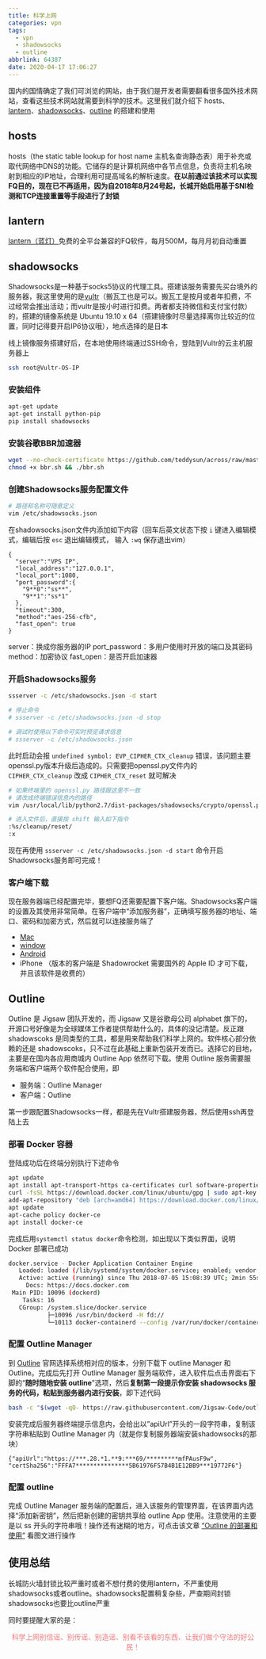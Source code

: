 ```yaml
---
title: 科学上网
categories: vpn
tags:
  - vpn
  - shadowsocks
  - outline
abbrlink: 64387
date: 2020-04-17 17:06:27
---
```


国内的国情确定了我们可浏览的网站，由于我们是开发者需要翻看很多国外技术网站，查看这些技术网站就需要到科学的技术。这里我们就介绍下 hosts、[lantern](https://github.com/getlantern/lantern)、[shadowsocks](https://shadowsocks.org/en/index.html)、[outline](https://getoutline.org/en/home) 的搭建和使用
<!-- more -->

## hosts

hosts（the static table lookup for host name 主机名查询静态表）用于补充或取代网络中DNS的功能。它储存的是计算机网络中各节点信息，负责将主机名映射到相应的IP地址，合理利用可提高域名的解析速度。**在以前通过该技术可以实现FQ目的，现在已不再适用，因为自2018年8月24号起，长城开始启用基于SNI检测和TCP连接重置等手段进行了封锁**

## lantern

[lantern（蓝灯）](https://github.com/getlantern/lantern)免费的全平台兼容的FQ软件，每月500M，每月月初自动重置

## shadowsocks

Shadowsocks是一种基于socks5协议的代理工具。搭建该服务需要先买台境外的服务器，我这里使用的是[vultr](https://www.vultr.com/)<span class="text-gray">（搬瓦工也是可以。搬瓦工是按月或者年扣费，不过经常会推出活动；而vultr是按小时进行扣费。两者都支持微信和支付宝付款）</span>的，搭建的镜像系统是 Ubuntu 19.10 x 64<span class="text-gray">（搭建镜像时尽量选择离你比较近的位置，同时记得要开启IP6协议哦）</span>，地点选择的是日本

线上镜像服务搭建好后，在本地使用终端通过SSH命令，登陆到Vultr的云主机服务器上
```bash
ssh root@Vultr-OS-IP
```

### 安装组件

```bash
apt-get update
apt-get install python-pip
pip install shadowsocks
```

### 安装谷歌BBR加速器

```bash
wget --no-check-certificate https://github.com/teddysun/across/raw/master/bbr.sh 
chmod +x bbr.sh && ./bbr.sh
```

### 创建Shadowsocks服务配置文件

```bash
# 路径和名称可随意定义
vim /etc/shadowsocks.json
```

在shadowsocks.json文件内添加如下内容<span class="text-gray">（回车后英文状态下按 `i` 键进入编辑模式，编辑后按 `esc` 退出编辑模式， 输入 `:wq` 保存退出vim）</span>

```
{
  "server":"VPS IP",
  "local_address":"127.0.0.1",
  "local_port":1080,
  "port_password":{
    "9**0":"ss**",
    "9**1":"ss*1"
  },
  "timeout":300,
  "method":"aes-256-cfb",
  "fast_open": true
}
```

server：换成你服务器的IP
port_password：多用户使用时开放的端口及其密码
method：加密协议
fast_open：是否开启加速器

### 开启Shadowsocks服务

```bash
ssserver -c /etc/shadowsocks.json -d start

# 停止命令
# ssserver -c /etc/shadowsocks.json -d stop

# 调试时使用以下命令可实时预览请求信息
# ssserver -c /etc/shadowsocks.json
```

此时启动会报 `undefined symbol: EVP_CIPHER_CTX_cleanup` 错误，该问题主要openssl.py版本升级后造成的。只需要把openssl.py文件内的 `CIPHER_CTX_cleanup` 改成 `CIPHER_CTX_reset` 就可解决

```bash
# 如果终端里的 openssl.py 路径跟这里不一致
# 请改成终端错误信息内的路径
vim /usr/local/lib/python2.7/dist-packages/shadowsocks/crypto/openssl.py

# 进入文件后，直接按 shift 输入如下指令
:%s/cleanup/reset/
:x
```

现在再使用 `ssserver -c /etc/shadowsocks.json -d start` 命令开启Shadowsocks服务即可完成！

### 客户端下载

现在服务器端已经配置完毕，要想FQ还需要配置下客户端。Shadowsocks客户端的设置及其使用非常简单。在客户端中“添加服务器”，正确填写服务器的地址、端口、密码和加密方式，然后就可以连接服务端了

- [Mac](https://github.com/shadowsocks/ShadowsocksX-NG/releases)
- [window](https://github.com/shadowsocks/shadowsocks-windows/releases)
- [Android](https://github.com/shadowsocks/shadowsocks-android/releases)
- iPhone <span class="text-gray">（版本的客户端是 Shadowrocket 需要国外的 Apple ID 才可下载，并且该软件是收费的）</span>

## Outline

Outline 是 Jigsaw 团队开发的，而 Jigsaw 又是谷歌母公司 alphabet 旗下的，开源口号好像是为全球媒体工作者提供帮助什么的，具体的没记清楚。反正跟 shadowscoks 是同类型的工具，都是用来帮助我们科学上网的。软件核心部分依赖的还是 shadowscoks，只不过在此基础上重新包装开发而已。选择它的目地，主要是在国内各应用商城内 Outline App 依然可下载。使用 Outline 服务需要服务端和客户端两个软件配合使用，即

- 服务端：Outline Manager
- 客户端：Outline

第一步跟配置Shadowsocks一样，都是先在Vultr搭建服务器，然后使用ssh再登陆上去

### 部署 Docker 容器

登陆成功后在终端分别执行下述命令

```bash
apt update
apt install apt-transport-https ca-certificates curl software-properties-common
curl -fsSL https://download.docker.com/linux/ubuntu/gpg | sudo apt-key add -
add-apt-repository "deb [arch=amd64] https://download.docker.com/linux/ubuntu bionic stable"
apt update
apt-cache policy docker-ce
apt install docker-ce
```

完成后用`systemctl status docker`命令检测，如出现以下类似界面，说明 Docker 部署已成功

```bash
docker.service - Docker Application Container Engine
   Loaded: loaded (/lib/systemd/system/docker.service; enabled; vendor preset: enabled)
   Active: active (running) since Thu 2018-07-05 15:08:39 UTC; 2min 55s ago
     Docs: https://docs.docker.com
 Main PID: 10096 (dockerd)
    Tasks: 16
   CGroup: /system.slice/docker.service
           ├─10096 /usr/bin/dockerd -H fd://
           └─10113 docker-containerd --config /var/run/docker/containerd/containerd.toml
```

### 配置 Outline Manager

到 [Outline](https://getoutline.org/en/home) 官网选择系统相对应的版本，分别下载下 outline Manager 和 Outline。完成后先打开 Outline Manager 服务端软件，进入软件后点击界面右下脚的“**随时随地安装 outline**”选项，然后**复制第一段提示你安装 shadowsocks 服务的代码，粘贴到服务器内进行安装**，即下述代码

```bash
bash -c "$(wget -qO- https://raw.githubusercontent.com/Jigsaw-Code/outline-server/master/src/server_manager/install_scripts/install_server.sh)"
```

安装完成后服务器终端提示信息内，会给出以”apiUrl”开头的一段字符串，复制该字符串粘贴到 Outline Manager 内（就是你复制服务器端安装shadowsocks的那块）

```
{"apiUrl":"https://***.28.*1.**9:***69/*********mfPAusF9w",
"certSha256":"FFFA7***************5B61976F57B4B1E12BB9***19772F6"}
```

### 配置 outline

完成 Outline Manager 服务端的配置后，进入该服务的管理界面，在该界面内选择“添加新密钥”，然后把新创建的密钥共享给 outline App 使用。注意使用的主要是以 ss 开头的字符串哦！操作还有迷糊的地方，可点击该文章 [“Outline 的部署和使用”](https://oracleblog.org/its-my-life/how-to-deploy-outline-by-jigsaw/) 看图文进行操作

## 使用总结

长城防火墙封锁比较严重时或者不想付费的使用lantern，不严重使用shadowsocks或者outline。shadowsocks配置稍复杂些，严查期间封锁shadowsocks也要比outline严重

同时要提醒大家的是：
<p style="color: #f2777a;text-align: center;">科学上网别信谣、别传谣、别造谣、别看不该看的东西、让我们做个守法的好公民！</p >